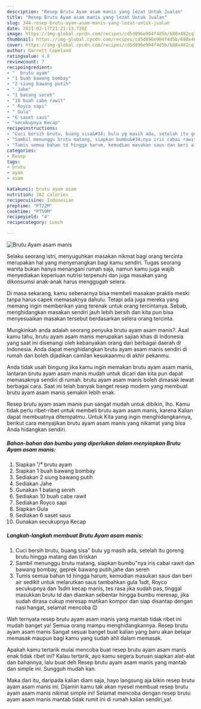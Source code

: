 ```yaml
---
description: "Resep Brutu Ayam asam manis yang lezat Untuk Jualan"
title: "Resep Brutu Ayam asam manis yang lezat Untuk Jualan"
slug: 344-resep-brutu-ayam-asam-manis-yang-lezat-untuk-jualan
date: 2021-02-17T21:21:13.720Z
image: https://img-global.cpcdn.com/recipes/cd5d896e904f4d5b/680x482cq70/brutu-ayam-asam-manis-foto-resep-utama.jpg
thumbnail: https://img-global.cpcdn.com/recipes/cd5d896e904f4d5b/680x482cq70/brutu-ayam-asam-manis-foto-resep-utama.jpg
cover: https://img-global.cpcdn.com/recipes/cd5d896e904f4d5b/680x482cq70/brutu-ayam-asam-manis-foto-resep-utama.jpg
author: Garrett Copeland
ratingvalue: 4.8
reviewcount: 7
recipeingredient:
- "  brutu ayam"
- "1 buah bawang bombay"
- "2 siung bawang putih"
- " Jahe"
- "1 batang sereh"
- "10 buah cabe rawit"
- " Royco sapi"
- " Gula"
- "6 saset saus"
- "secukupnya Kecap"
recipeinstructions:
- "Cuci bersih brutu, buang sisa&#34; bulu yg masih ada, setelah itu goreng brutu hingga matang dan tiriskan"
- "Sambil menunggu brutu matang, siapkan bumbu&#34;nya iris cabai rawit dan bawang bombay, geprek bawang putih,jahe dan sereh"
- "Tumis semua bahan td hingga harum, kemudian masukan saus dan beri air sedikit untuk melarutkan saus tambahkan gula 1sdt, Royco secukupnya dan 1sdm kecap manis, tes rasa jika sudah pas, tinggal masukkan brutu td dan diamkan sebentar hingga bumbu meresap, jika sudah dirasa cukup meresap matikan kompor dan siap disantap dengan nasi hangat, selamat mencoba 😊"
categories:
- Resep
tags:
- brutu
- ayam
- asam

katakunci: brutu ayam asam 
nutrition: 182 calories
recipecuisine: Indonesian
preptime: "PT22M"
cooktime: "PT59M"
recipeyield: "4"
recipecategory: Lunch

---
```



![Brutu Ayam asam manis](https://img-global.cpcdn.com/recipes/cd5d896e904f4d5b/680x482cq70/brutu-ayam-asam-manis-foto-resep-utama.jpg)

Selaku seorang istri, menyuguhkan masakan nikmat bagi orang tercinta merupakan hal yang menyenangkan bagi kamu sendiri. Tugas seorang  wanita bukan hanya menangani rumah saja, namun kamu juga wajib menyediakan keperluan nutrisi terpenuhi dan juga masakan yang dikonsumsi anak-anak harus menggugah selera.

Di masa  sekarang, kamu sebenarnya bisa membeli masakan praktis meski tanpa harus capek memasaknya dahulu. Tetapi ada juga mereka yang memang ingin memberikan yang terenak untuk orang tercintanya. Sebab, menghidangkan masakan sendiri jauh lebih bersih dan kita pun bisa menyesuaikan masakan tersebut berdasarkan selera orang tercinta. 



Mungkinkah anda adalah seorang penyuka brutu ayam asam manis?. Asal kamu tahu, brutu ayam asam manis merupakan sajian khas di Indonesia yang saat ini disenangi oleh kebanyakan orang dari berbagai daerah di Indonesia. Anda dapat menghidangkan brutu ayam asam manis sendiri di rumah dan boleh dijadikan camilan kesukaanmu di akhir pekanmu.

Anda tidak usah bingung jika kamu ingin memakan brutu ayam asam manis, lantaran brutu ayam asam manis mudah untuk dicari dan kita pun dapat memasaknya sendiri di rumah. brutu ayam asam manis boleh dimasak lewat berbagai cara. Saat ini telah banyak banget resep modern yang membuat brutu ayam asam manis semakin lebih enak.

Resep brutu ayam asam manis pun sangat mudah untuk dibikin, lho. Kamu tidak perlu ribet-ribet untuk membeli brutu ayam asam manis, karena Kalian dapat membuatnya ditempatmu. Untuk Kita yang ingin menghidangkannya, berikut cara menyajikan brutu ayam asam manis yang nikamat yang bisa Anda hidangkan sendiri.

<!--inarticleads1-->

##### Bahan-bahan dan bumbu yang diperlukan dalam menyiapkan Brutu Ayam asam manis:

1. Siapkan  ¹/⁴ brutu ayam
1. Siapkan 1 buah bawang bombay
1. Sediakan 2 siung bawang putih
1. Sediakan  Jahe
1. Gunakan 1 batang sereh
1. Sediakan 10 buah cabe rawit
1. Sediakan  Royco sapi
1. Siapkan  Gula
1. Sediakan 6 saset saus
1. Gunakan secukupnya Kecap




<!--inarticleads2-->

##### Langkah-langkah membuat Brutu Ayam asam manis:

1. Cuci bersih brutu, buang sisa&#34; bulu yg masih ada, setelah itu goreng brutu hingga matang dan tiriskan
1. Sambil menunggu brutu matang, siapkan bumbu&#34;nya iris cabai rawit dan bawang bombay, geprek bawang putih,jahe dan sereh
1. Tumis semua bahan td hingga harum, kemudian masukan saus dan beri air sedikit untuk melarutkan saus tambahkan gula 1sdt, Royco secukupnya dan 1sdm kecap manis, tes rasa jika sudah pas, tinggal masukkan brutu td dan diamkan sebentar hingga bumbu meresap, jika sudah dirasa cukup meresap matikan kompor dan siap disantap dengan nasi hangat, selamat mencoba 😊




Wah ternyata resep brutu ayam asam manis yang mantab tidak ribet ini mudah banget ya! Semua orang mampu menghidangkannya. Resep brutu ayam asam manis Sangat sesuai banget buat kalian yang baru akan belajar memasak maupun bagi kamu yang sudah ahli dalam memasak.

Apakah kamu tertarik mulai mencoba buat resep brutu ayam asam manis enak tidak ribet ini? Kalau tertarik, ayo kamu segera buruan siapkan alat-alat dan bahannya, lalu buat deh Resep brutu ayam asam manis yang mantab dan simple ini. Sungguh mudah kan. 

Maka dari itu, daripada kalian diam saja, hayo langsung aja bikin resep brutu ayam asam manis ini. Dijamin kamu tak akan nyesel membuat resep brutu ayam asam manis nikmat simple ini! Selamat mencoba dengan resep brutu ayam asam manis mantab tidak rumit ini di rumah kalian sendiri,ya!.

